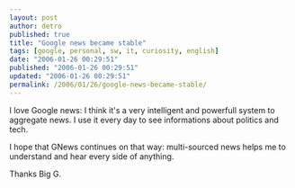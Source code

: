 ```yaml
---
layout: post
author: detro
published: true
title: "Google news became stable"
tags: [google, personal, sw, it, curiosity, english]
date: "2006-01-26 00:29:51"
published: "2006-01-26 00:29:51"
updated: "2006-01-26 00:29:51"
permalink: /2006/01/26/google-news-became-stable/
---
```


<img align="right" src="http://www.downloadblog.it/uploads/google_news.gif" alt="" />
I love Google news: I think it's a very intelligent and powerfull system to aggregate news.
I use it every day to see informations about politics and tech.

I hope that GNews continues on that way: multi-sourced news helps me to understand and hear every side of anything.

Thanks Big G.
